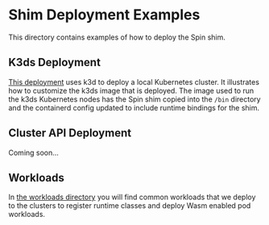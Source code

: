 # Shim Deployment Examples
This directory contains examples of how to deploy the Spin shim.

## K3ds Deployment
[This deployment](k3d) uses k3d to deploy a local Kubernetes cluster. It illustrates how to customize the k3ds image that is deployed. The image used to run the k3ds Kubernetes nodes has the Spin shim copied into the `/bin` directory and the containerd config updated to include runtime bindings for the shim.

## Cluster API Deployment
Coming soon...

## Workloads
In [the workloads directory](./workloads) you will find common workloads that we deploy to the clusters to register runtime classes and deploy Wasm enabled pod workloads.